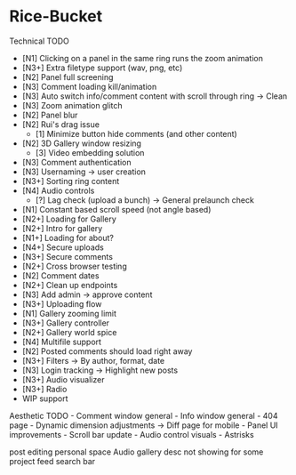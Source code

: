 # Rice-Bucket

Technical TODO
- [N1] Clicking on a panel in the same ring runs the zoom animation
- [N3+] Extra filetype support (wav, png, etc)
- [N2] Panel full screening
- [N3] Comment loading kill/animation
- [N3] Auto switch info/comment content with scroll through ring -> Clean
- [N3] Zoom animation glitch
- [N2] Panel blur
- [N2] Rui's drag issue
    - [1] Minimize button hide comments (and other content)
- [N2] 3D Gallery window resizing
    - [3] Video embedding solution
- [N3] Comment authentication
- [N3] Usernaming -> user creation
- [N3+] Sorting ring content
- [N4] Audio controls
    - [?] Lag check (upload a bunch) -> General prelaunch check
- [N1] Constant based scroll speed (not angle based)
- [N2+] Loading for Gallery
- [N2+] Intro for gallery
- [N1+] Loading for about?
- [N4+] Secure uploads
- [N3+] Secure comments
- [N2+] Cross browser testing
- [N2] Comment dates
- [N2+] Clean up endpoints
- [N3] Add admin -> approve content
- [N3+] Uploading flow
- [N1] Gallery zooming limit
- [N3+] Gallery controller
- [N2+] Gallery world spice
- [N4] Multifile support
- [N2] Posted comments should load right away
- [N3+] Filters -> By author, format, date
- [N3] Login tracking -> Highlight new posts
- [N3+] Audio visualizer
- [N3+] Radio
- WIP support

Aesthetic TODO
    - Comment window general
    - Info window general
    - 404 page
    - Dynamic dimension adjustments -> Diff page for mobile
    - Panel UI improvements
    - Scroll bar update
    - Audio control visuals
    - Astrisks


post editing
personal space
Audio
gallery desc not showing for some
project feed search bar
